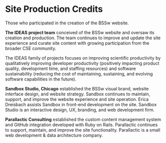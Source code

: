 # Site Production Credits

Those who participated in the creation of the BSSw website.

<strong>The IDEAS project team</strong> conceived of the BSSw website and oversaw its creation and production. The team continues to improve and update the site experience and curate site content with growing participation from the broader CSE community.

The IDEAS family of projects focuses on improving scientific productivity by qualitatively improving developer productivity (positively impacting product quality, development time, and staffing resources) and software sustainability (reducing the cost of maintaining, sustaining, and evolving software capabilities in the future).

<strong>Sandbox Studio, Chicago</strong> established the BSSw visual brand, website interface design, and website strategy. Sandbox continues to maintain, support, and improve the website experience and site operation. Erica Dreisbach assists Sandbox in front-end development on the site. Sandbox Studio is an interactive design, UX, branding, and web development firm. 

<strong>Parallactic Consulting</strong> established the custom content management system and GitHub integration developed with Ruby on Rails. Parallactic continues to support, maintain, and improve the site functionality. Parallactic is a small web development & data architecture company.
